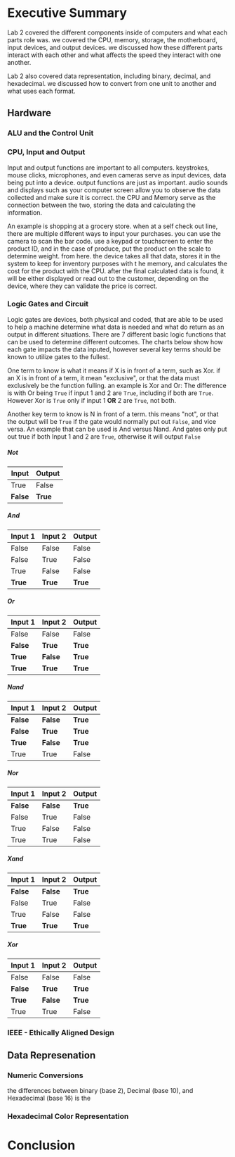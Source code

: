 # Executive Summary
Lab 2 covered the different components inside of computers and what each parts role was. we covered the CPU, memory, storage, the motherboard, input devices, and output devices. we discussed how these different parts interact with each other and what affects the speed they interact with one another.<br/>

Lab 2 also covered data representation, including binary, decimal, and hexadecimal. we discussed how to convert from one unit to another and what uses each format.
## Hardware
### ALU and the Control Unit 
### CPU, Input and Output
Input and output functions are important to all computers. keystrokes, mouse clicks, microphones, and even cameras serve as input devices, data being put into a device. output functions are just as important. audio sounds and displays such as your computer screen allow you to observe the data collected and make sure it is correct. the CPU and Memory serve as the connection between the two, storing the data and calculating the information.<br/>

An example is shopping at a grocery store. when at a self check out line, there are multiple different ways to input your purchases. you can use the camera to scan the bar code. use a keypad or touchscreen to enter the product ID, and in the case of produce, put the product on the scale to determine weight. from here. the device takes all that data, stores it in the system to keep for inventory purposes with t he memory, and calculates the cost for the product with the CPU. after the final calculated data is found, it will be either displayed or read out to the customer, depending on the device, where they can validate the price is correct.
### Logic Gates and Circuit
Logic gates are devices, both physical and coded, that are able to be used to help a machine determine what data is needed and what do return as an output in different situations. There are 7 different basic logic functions that can be used to determine different outcomes. The charts below show how each gate impacts the data inputed, however several key terms should be known to utilize gates to the fullest.<br/>

One term to know is what it means if X is in front of a term, such as Xor. if an X is in front of a term, it mean "exclusive", or that the data must exclusively be the function fulling. an example is Xor and Or: The difference is with Or being `True` if input 1 and 2 are `True`, including if both are `True`. However Xor is `True` only if input 1 **OR** 2 are `True`, not both.<br/>

Another key term to know is N in front of a term. this means "not", or that the output will be `True` if the gate would normally put out `False`, and vice versa. An example that can be used is And versus Nand. And gates only put out true if both Input 1 and 2 are `True`, otherwise it will output `False`
##### Not

| Input | Output |
| ------ | ------ |
| True | False |
| **False** | **True** |
##### And

| Input 1 | Input 2 | Output |
| - | - | - |
| False | False | False |
| False | True | False |
| True | False | False |
| **True** | **True** | **True** |
##### Or

| Input 1 | Input 2 | Output |
| - | - | - |
| False | False |  False |
| **False** | **True** | **True** |
| **True** | **False** | **True** |
| **True** | **True** | **True** |
##### Nand

| Input 1 | Input 2 | Output |
| - | - | - |
| **False** | **False** |  **True** |
| **False** | **True** | **True** |
| **True** | **False** | **True** |
| True | True | False |
##### Nor

| Input 1 | Input 2 | Output |
| - | - | - |
| **False** | **False** |  **True** |
| False | True | False |
| True | False | False |
| True | True | False |
##### Xand

| Input 1 | Input 2 | Output |
| - | - | - |
| **False** | **False** |  **True** |
| False | True | False |
| True | False | False |
| **True** | **True** | **True** |
##### Xor

| Input 1 | Input 2 | Output |
| - | - | - |
| False | False | False |
| **False** | **True** | **True** |
| **True** | **False** | **True** |
| True | True | False |

### IEEE - Ethically Aligned Design
## Data Represenation
### Numeric Conversions
the differences between binary (base 2), Decimal (base 10), and Hexadecimal (base 16) is the
### Hexadecimal Color Representation
# Conclusion
